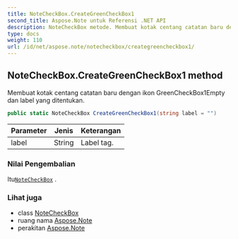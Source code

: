 ```yaml
---
title: NoteCheckBox.CreateGreenCheckBox1
second_title: Aspose.Note untuk Referensi .NET API
description: NoteCheckBox metode. Membuat kotak centang catatan baru dengan ikon GreenCheckBox1Empty dan label yang ditentukan.
type: docs
weight: 110
url: /id/net/aspose.note/notecheckbox/creategreencheckbox1/
---
```

## NoteCheckBox.CreateGreenCheckBox1 method

Membuat kotak centang catatan baru dengan ikon GreenCheckBox1Empty dan label yang ditentukan.

```csharp
public static NoteCheckBox CreateGreenCheckBox1(string label = "")
```

| Parameter | Jenis | Keterangan |
| --- | --- | --- |
| label | String | Label tag. |

### Nilai Pengembalian

Itu[`NoteCheckBox`](../) .

### Lihat juga

* class [NoteCheckBox](../)
* ruang nama [Aspose.Note](../../notecheckbox/)
* perakitan [Aspose.Note](../../../)


